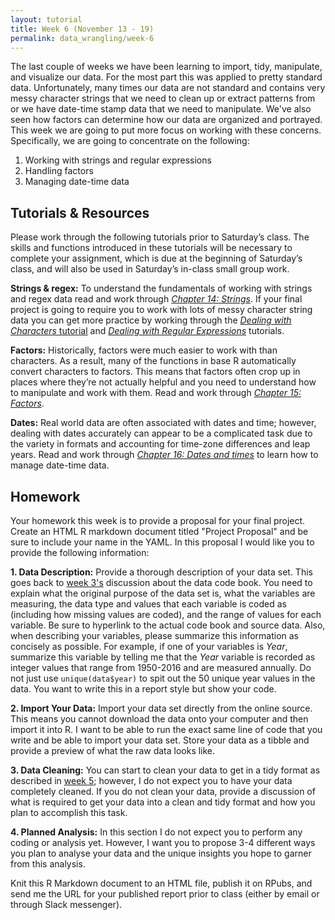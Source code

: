 ```yaml
---
layout: tutorial
title: Week 6 (November 13 - 19)
permalink: data_wrangling/week-6
---
```


The last couple of weeks we have been learning to import, tidy, manipulate, and visualize our data. For the most part this was applied to pretty standard data.  Unfortunately, many times our data are not standard and contains very messy character strings that we need to clean up or extract patterns from or we have date-time stamp data that we need to manipulate. We've also seen how factors can determine how our data are organized and portrayed. This week we are going to put more focus on working with these concerns.  Specifically, we are going to concentrate on the following:

1. Working with strings and regular expressions
2. Handling factors
3. Managing date-time data

## Tutorials & Resources

Please work through the following tutorials prior to Saturday’s class. The skills and functions introduced in these tutorials will be necessary to complete your assignment, which is due at the beginning of Saturday’s class, and will also be used in Saturday’s in-class small group work.

**Strings & regex:** To understand the fundamentals of working with strings and regex data read and work through [*Chapter 14: Strings*](http://r4ds.had.co.nz/strings.html).  If your final project is going to require you to work with lots of messy character string data you can get more practice by working through the [*Dealing with Characters* tutorial](http://uc-r.github.io/characters) and [*Dealing with Regular Expressions*](http://uc-r.github.io/regex) tutorials.

**Factors:**  Historically, factors were much easier to work with than characters. As a result, many of the functions in base R automatically convert characters to factors. This means that factors often crop up in places where they’re not actually helpful and you need to understand how to manipulate and work with them. Read and work through *[Chapter 15: Factors](http://r4ds.had.co.nz/factors.html)*. 

**Dates:**  Real world data are often associated with dates and time; however, dealing with dates accurately can appear to be a complicated task due to the variety in formats and accounting for time-zone differences and leap years. Read and work through [*Chapter 16: Dates and times*](http://r4ds.had.co.nz/dates-and-times.html) to learn how to manage date-time data.



## Homework

Your homework this week is to provide a proposal for your final project.  Create an HTML R markdown document titled "Project Proposal" and be sure to include your name in the YAML.  In this proposal I would like you to provide the following information:

__1. Data Description:__ Provide a thorough description of your data set.  This goes back to [week 3's](http://uc-r.github.io/data_wrangling/week-3) discussion about the data code book.  You need to explain what the original purpose of the data set is, what the variables are measuring, the data type and values that each variable is coded as (including how missing values are coded), and the range of values for each variable.  Be sure to hyperlink to the actual code book and source data.  Also, when describing your variables, please summarize this information as concisely as possible.  For example, if one of your variables is *Year*, summarize this variable by telling me that the *Year* variable is recorded as integer values that range from 1950-2016 and are measured annually.  Do not just use `unique(data$year)` to spit out the 50 unique year values in the data.  You want to write this in a report style but show your code.

__2. Import Your Data:__ Import your data set directly from the online source.  This means you cannot download the data onto your computer and then import it into R.  I want to be able to run the exact same line of code that you write and be able to import your data set. Store your data as a tibble and provide a preview of what the raw data looks like.

__3. Data Cleaning:__ You can start to clean your data to get in a tidy format as described in [week 5](http://uc-r.github.io/data_wrangling/week-5); however, I do not expect you to have your data completely cleaned.  If you do not clean your data, provide a discussion of what is required to get your data into a clean and tidy format and how you plan to accomplish this task.

__4. Planned Analysis:__ In this section I do not expect you to perform any coding or analysis yet.  However, I want you to propose 3-4 different ways you plan to analyse your data and the unique insights you hope to garner from this analysis.

Knit this R Markdown document to an HTML file, publish it on RPubs, and send me the URL for your published report prior to class (either by email or through Slack messenger).
